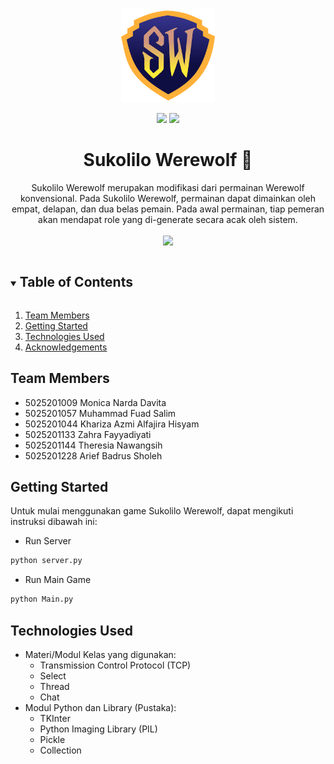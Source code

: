 <br />
<p align="center">
  <a href="https://github.com/mfuadsalim/Sukolilo-Werewolf">
    <img src="assets/logo.png" alt="skillifylogo" height="150">
  </a>

  <p align="center">
    <img src="https://img.shields.io/badge/Kelompok-1-0f0e44">
    <img src="https://img.shields.io/badge/Pemrograman Jaringan-B-0f0e44">
  </p>

  <h1 align="center">Sukolilo Werewolf 🐺</h1>

  <p align="center">
    Sukolilo Werewolf merupakan modifikasi dari permainan Werewolf konvensional. Pada Sukolilo Werewolf, permainan dapat dimainkan oleh empat, delapan, dan dua belas pemain. Pada awal permainan, tiap pemeran akan mendapat role yang di-generate secara acak oleh sistem.<br />
    <br />
    <a href="#" target="_blank">
        <img src="https://img.shields.io/badge/Python-Socket_Programming-3776ab?style=flat&logo=Python">
    </a>
</p>

<details open="open">
  <summary><h2 style="display: inline-block">Table of Contents</h2></summary>
  <ol>
    <li><a href="#team-members">Team Members</a></li>
    <li><a href="#getting-started">Getting Started</a></li>
    <li><a href="#technologies-used">Technologies Used</a>
    </li>
    <li><a href="#acknowledgements">Acknowledgements</a></li>
  </ol>
</details>

## Team Members

- 5025201009 Monica Narda Davita
- 5025201057 Muhammad Fuad Salim
- 5025201044 Khariza Azmi Alfajira Hisyam
- 5025201133 Zahra Fayyadiyati
- 5025201144 Theresia Nawangsih
- 5025201228 Arief Badrus Sholeh

## Getting Started

Untuk mulai menggunakan game Sukolilo Werewolf, dapat mengikuti instruksi dibawah ini:

- Run Server

```bash
python server.py
```

- Run Main Game

```bash
python Main.py
```

## Technologies Used

- Materi/Modul Kelas yang digunakan:
  - Transmission Control Protocol (TCP)
  - Select
  - Thread
  - Chat
- Modul Python dan Library (Pustaka):
  - TKInter
  - Python Imaging Library (PIL)
  - Pickle
  - Collection